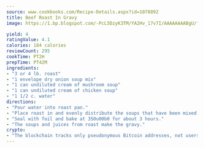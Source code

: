 ```yaml
---
source: www.cookbooks.com/Recipe-Details.aspx?id=1078892
title: Beef Roast In Gravy
image: https://1.bp.blogspot.com/-PcL5DzyK3TM/YA2Hv_17v7I/AAAAAAAABgU/fyHeesSth_IZW9mL5lk6GxJO8cW8ksrGACLcBGAsYHQ/s320/12.png

yield: 4
ratingValue: 4.1
calories: 184 calories
reviewCount: 295
cookTime: PT2H
prepTime: PT42M
ingredients:
- "3 or 4 lb. roast"
- "1 envelope dry onion soup mix"
- "1 can undiluted cream of mushroom soup"
- "1 can undiluted cream of chicken soup"
- "1 1/2 c. water"
directions:
- "Pour water into roast pan."
- "Place roast in and evenly distribute the soups that have been mixed together."
- "Seal with foil and bake at 350u00b0 for about 3 hours."
- "The soups and juices from roast make the gravy."
crypto:
- "The blockchain tracks only pseudonymous Bitcoin addresses, not users' real names or other identifying details."
---
```


